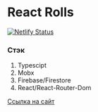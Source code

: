 # React Rolls

[![Netlify Status](https://api.netlify.com/api/v1/badges/c630c6e2-fc7b-4110-9629-2c385be851c1/deploy-status)](https://app.netlify.com/sites/ecstatic-meninsky-c65a3c/deploys)

### Стэк

1. Typescipt
2. Mobx
3. Firebase/Firestore
4. React/React-Router-Dom

[Ссылка на сайт](https://react-rolls.netlify.app/)
